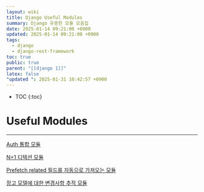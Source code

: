 ```yaml
---
layout: wiki
title: Django Useful Modules
summary: Django 유용한 모듈 모음집
date: 2025-01-14 09:21:00 +0900
updated: 2025-01-14 09:21:00 +0900
tags:
  - django
  - django-rest-framework
toc: true
public: true
parent: "[[django 1]]"
latex: false
"updated ": 2025-01-31 10:42:57 +0900
---
```

* TOC
{:toc}

# Useful Modules

---

[Auth 통합 모듈](https://allauth.org/)

[N+1 디텍션 모듈](https://github.com/jmcarp/nplusone)

[Prefetch related 필드를 자동으로 가져오는 모듈](https://github.com/tolomea/django-auto-prefetch)

[장고 모델에 대한 변경사항 추적 모듈](https://django-simple-history.readthedocs.io/en/latest/index.html)
